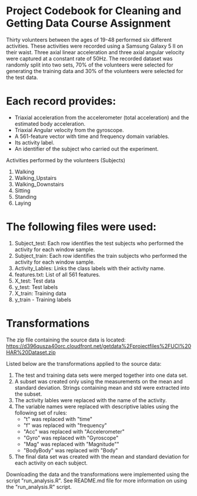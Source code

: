 Project Codebook for Cleaning and Getting Data Course Assignment
=================================================

Thirty volunteers between the ages of 19-48 performed six different activities. These activities were recorded using a Samsung Galaxy 5 II on their waist.  Three axial linear acceleration and three axial angular velocity were captured at a constant rate of 50Hz. The recorded dataset was randomly split into two sets, 70% of the volunteers were selected for generating the training data and 30% of the volunteers were selected for the test data.


Each record provides:
======================================
- Triaxial acceleration from the accelerometer (total acceleration) and the estimated body acceleration.
- Triaxial Angular velocity from the gyroscope. 
- A 561-feature vector with time and frequency domain variables. 
- Its activity label. 
- An identifier of the subject who carried out the experiment.

Activities performed by the volunteers (Subjects)
1. Walking
2. Walking_Upstairs
3. Walking_Downstairs
4. Sitting
5. Standing
6. Laying


The following files were used:
====================================
1. Subject_test: Each row identifies the test subjects who performed the activity for each window sample.
2. Subject_train: Each row identifies the train subjects who performed the activity for each window sample.
3. Activity_Lables: Links the class labels with their activity name.
4. features.txt: List of all 561 features.
5. X_test: Test data
6. y_test: Test labels
7. X_train: Training data
8. y_train - Training labels


Transformations
================================
The zip file containing the source data is located:
https://d396qusza40orc.cloudfront.net/getdata%2Fprojectfiles%2FUCI%20HAR%20Dataset.zip

Listed below are the transformations applied to the source data:
1. The test and training data sets were merged together into one data set.
2. A subset was created only using the measurements on the mean and standard deviation.  Strings
   containing mean and std were extracted into the subset.
3. The activity lables were replaced with the name of the activity.
4. The variable names were replaced with descriptive lables using the following set of rules:
      - "t" was replaced with "time"
      - "f" was replaced with "frequency"
      - "Acc" was replaced with "Accelerometer"
      - "Gyro" was replaced with "Gyroscope"
      - "Mag" was replaced with "Magnitude""
      - "BodyBody" was replaced with "Body"
5. The final data set was created with the mean and standard deviation for each activity on each subject.

Downloading the data and the transformations were implemented using the script "run_analysis.R".
See README.md file for more information on using the "run_analysis.R" script.
